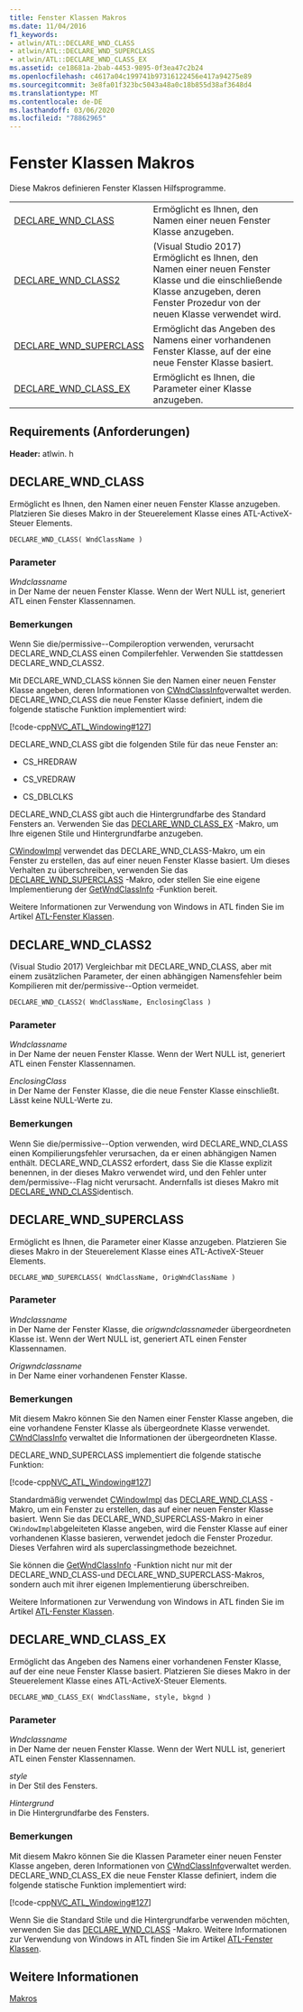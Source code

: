 ```yaml
---
title: Fenster Klassen Makros
ms.date: 11/04/2016
f1_keywords:
- atlwin/ATL::DECLARE_WND_CLASS
- atlwin/ATL::DECLARE_WND_SUPERCLASS
- atlwin/ATL::DECLARE_WND_CLASS_EX
ms.assetid: ce18681a-2bab-4453-9895-0f3ea47c2b24
ms.openlocfilehash: c4617a04c199741b97316122456e417a94275e89
ms.sourcegitcommit: 3e8fa01f323bc5043a48a0c18b855d38af3648d4
ms.translationtype: MT
ms.contentlocale: de-DE
ms.lasthandoff: 03/06/2020
ms.locfileid: "78862965"
---
```

# <a name="window-class-macros"></a>Fenster Klassen Makros

Diese Makros definieren Fenster Klassen Hilfsprogramme.

|||
|-|-|
|[DECLARE_WND_CLASS](#declare_wnd_class)|Ermöglicht es Ihnen, den Namen einer neuen Fenster Klasse anzugeben.|
|[DECLARE_WND_CLASS2](#declare_wnd_class2)|(Visual Studio 2017) Ermöglicht es Ihnen, den Namen einer neuen Fenster Klasse und die einschließende Klasse anzugeben, deren Fenster Prozedur von der neuen Klasse verwendet wird.|
|[DECLARE_WND_SUPERCLASS](#declare_wnd_superclass)|Ermöglicht das Angeben des Namens einer vorhandenen Fenster Klasse, auf der eine neue Fenster Klasse basiert.|
|[DECLARE_WND_CLASS_EX](#declare_wnd_class_ex)|Ermöglicht es Ihnen, die Parameter einer Klasse anzugeben.|

## <a name="requirements"></a>Requirements (Anforderungen)

**Header:** atlwin. h

##  <a name="declare_wnd_class"></a>DECLARE_WND_CLASS

Ermöglicht es Ihnen, den Namen einer neuen Fenster Klasse anzugeben. Platzieren Sie dieses Makro in der Steuerelement Klasse eines ATL-ActiveX-Steuer Elements.

```
DECLARE_WND_CLASS( WndClassName )
```

### <a name="parameters"></a>Parameter

*Wndclassname*<br/>
in Der Name der neuen Fenster Klasse. Wenn der Wert NULL ist, generiert ATL einen Fenster Klassennamen.

### <a name="remarks"></a>Bemerkungen

Wenn Sie die/permissive--Compileroption verwenden, verursacht DECLARE_WND_CLASS einen Compilerfehler. Verwenden Sie stattdessen DECLARE_WND_CLASS2.

Mit DECLARE_WND_CLASS können Sie den Namen einer neuen Fenster Klasse angeben, deren Informationen von [CWndClassInfo](cwndclassinfo-class.md)verwaltet werden. DECLARE_WND_CLASS die neue Fenster Klasse definiert, indem die folgende statische Funktion implementiert wird:

[!code-cpp[NVC_ATL_Windowing#127](../../atl/codesnippet/cpp/window-class-macros_1.cpp)]

DECLARE_WND_CLASS gibt die folgenden Stile für das neue Fenster an:

- CS_HREDRAW

- CS_VREDRAW

- CS_DBLCLKS

DECLARE_WND_CLASS gibt auch die Hintergrundfarbe des Standard Fensters an. Verwenden Sie das [DECLARE_WND_CLASS_EX](#declare_wnd_class_ex) -Makro, um Ihre eigenen Stile und Hintergrundfarbe anzugeben.

[CWindowImpl](cwindowimpl-class.md) verwendet das DECLARE_WND_CLASS-Makro, um ein Fenster zu erstellen, das auf einer neuen Fenster Klasse basiert. Um dieses Verhalten zu überschreiben, verwenden Sie das [DECLARE_WND_SUPERCLASS](#declare_wnd_superclass) -Makro, oder stellen Sie eine eigene Implementierung der [GetWndClassInfo](cwindowimpl-class.md#getwndclassinfo) -Funktion bereit.

Weitere Informationen zur Verwendung von Windows in ATL finden Sie im Artikel [ATL-Fenster Klassen](../../atl/atl-window-classes.md).

##  <a name="declare_wnd_class2"></a>DECLARE_WND_CLASS2

(Visual Studio 2017) Vergleichbar mit DECLARE_WND_CLASS, aber mit einem zusätzlichen Parameter, der einen abhängigen Namensfehler beim Kompilieren mit der/permissive--Option vermeidet.

```
DECLARE_WND_CLASS2( WndClassName, EnclosingClass )
```

### <a name="parameters"></a>Parameter

*Wndclassname*<br/>
in Der Name der neuen Fenster Klasse. Wenn der Wert NULL ist, generiert ATL einen Fenster Klassennamen.

*EnclosingClass*<br/>
in Der Name der Fenster Klasse, die die neue Fenster Klasse einschließt. Lässt keine NULL-Werte zu.

### <a name="remarks"></a>Bemerkungen

Wenn Sie die/permissive--Option verwenden, wird DECLARE_WND_CLASS einen Kompilierungsfehler verursachen, da er einen abhängigen Namen enthält. DECLARE_WND_CLASS2 erfordert, dass Sie die Klasse explizit benennen, in der dieses Makro verwendet wird, und den Fehler unter dem/permissive--Flag nicht verursacht.
Andernfalls ist dieses Makro mit [DECLARE_WND_CLASS](#declare_wnd_class)identisch.

##  <a name="declare_wnd_superclass"></a>DECLARE_WND_SUPERCLASS

Ermöglicht es Ihnen, die Parameter einer Klasse anzugeben. Platzieren Sie dieses Makro in der Steuerelement Klasse eines ATL-ActiveX-Steuer Elements.

```
DECLARE_WND_SUPERCLASS( WndClassName, OrigWndClassName )
```

### <a name="parameters"></a>Parameter

*Wndclassname*<br/>
in Der Name der Fenster Klasse, die *origwndclassname*der übergeordneten Klasse ist. Wenn der Wert NULL ist, generiert ATL einen Fenster Klassennamen.

*Origwndclassname*<br/>
in Der Name einer vorhandenen Fenster Klasse.

### <a name="remarks"></a>Bemerkungen

Mit diesem Makro können Sie den Namen einer Fenster Klasse angeben, die eine vorhandene Fenster Klasse als übergeordnete Klasse verwendet. [CWndClassInfo](cwndclassinfo-class.md) verwaltet die Informationen der übergeordneten Klasse.

DECLARE_WND_SUPERCLASS implementiert die folgende statische Funktion:

[!code-cpp[NVC_ATL_Windowing#127](../../atl/codesnippet/cpp/window-class-macros_1.cpp)]

Standardmäßig verwendet [CWindowImpl](cwindowimpl-class.md) das [DECLARE_WND_CLASS](#declare_wnd_class) -Makro, um ein Fenster zu erstellen, das auf einer neuen Fenster Klasse basiert. Wenn Sie das DECLARE_WND_SUPERCLASS-Makro in einer `CWindowImpl`abgeleiteten Klasse angeben, wird die Fenster Klasse auf einer vorhandenen Klasse basieren, verwendet jedoch die Fenster Prozedur. Dieses Verfahren wird als superclassingmethode bezeichnet.

Sie können die [GetWndClassInfo](cwindowimpl-class.md#getwndclassinfo) -Funktion nicht nur mit der DECLARE_WND_CLASS-und DECLARE_WND_SUPERCLASS-Makros, sondern auch mit ihrer eigenen Implementierung überschreiben.

Weitere Informationen zur Verwendung von Windows in ATL finden Sie im Artikel [ATL-Fenster Klassen](../../atl/atl-window-classes.md).

##  <a name="declare_wnd_class_ex"></a>DECLARE_WND_CLASS_EX

Ermöglicht das Angeben des Namens einer vorhandenen Fenster Klasse, auf der eine neue Fenster Klasse basiert. Platzieren Sie dieses Makro in der Steuerelement Klasse eines ATL-ActiveX-Steuer Elements.

```
DECLARE_WND_CLASS_EX( WndClassName, style, bkgnd )
```

### <a name="parameters"></a>Parameter

*Wndclassname*<br/>
in Der Name der neuen Fenster Klasse. Wenn der Wert NULL ist, generiert ATL einen Fenster Klassennamen.

*style*<br/>
in Der Stil des Fensters.

*Hintergrund*<br/>
in Die Hintergrundfarbe des Fensters.

### <a name="remarks"></a>Bemerkungen

Mit diesem Makro können Sie die Klassen Parameter einer neuen Fenster Klasse angeben, deren Informationen von [CWndClassInfo](cwndclassinfo-class.md)verwaltet werden. DECLARE_WND_CLASS_EX die neue Fenster Klasse definiert, indem die folgende statische Funktion implementiert wird:

[!code-cpp[NVC_ATL_Windowing#127](../../atl/codesnippet/cpp/window-class-macros_1.cpp)]

Wenn Sie die Standard Stile und die Hintergrundfarbe verwenden möchten, verwenden Sie das [DECLARE_WND_CLASS](#declare_wnd_class) -Makro. Weitere Informationen zur Verwendung von Windows in ATL finden Sie im Artikel [ATL-Fenster Klassen](../../atl/atl-window-classes.md).

## <a name="see-also"></a>Weitere Informationen

[Makros](atl-macros.md)
